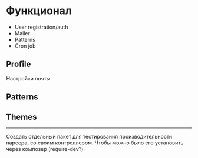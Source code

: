 # Функционал #


* User registration/auth
* Mailer
* Patterns
* Cron job

## Profile ##

Настройки почты




## Patterns ##



## Themes ##









-------------------------------------------------------------------------------

Создать отдельный пакет для тестирования производительности парсера,
со своим контроллером. Чтобы можно было его установить через композер
(require-dev?).





